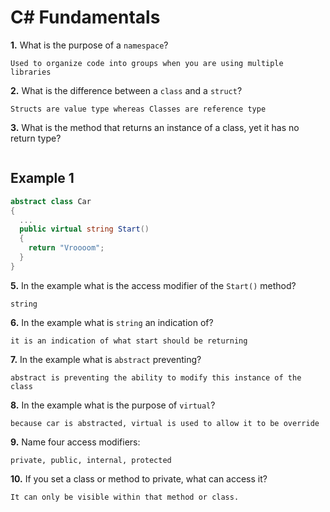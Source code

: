 # C# Fundamentals


**1.** What is the purpose of a `namespace`?
<!-- enter you answer in the space below -->
```
Used to organize code into groups when you are using multiple libraries
```
**2.** What is the difference between a `class` and a `struct`?
<!-- enter you answer in the space below -->
```
Structs are value type whereas Classes are reference type
```
**3.** What is the method that returns an instance of a class, yet it has no return type?
<!-- enter you answer in the space below -->
```

```
## Example 1
```c#
abstract class Car
{
  ...
  public virtual string Start()
  {
    return "Vroooom";
  }
}
```
**5.** In the example what is the access modifier of the `Start()` method?
<!-- enter you answer in the space below -->
```
string
```
**6.** In the example what is `string` an indication of?
<!-- enter you answer in the space below -->
```
it is an indication of what start should be returning
```
**7.** In the example what is `abstract` preventing?
<!-- enter you answer in the space below -->
```
abstract is preventing the ability to modify this instance of the class
```
**8.** In the example what is the purpose of `virtual`?
<!-- enter you answer in the space below -->
```
because car is abstracted, virtual is used to allow it to be override
```
**9.** Name four access modifiers:
<!-- enter you answer in the space below -->
```
private, public, internal, protected
```
**10.** If you set a class or method to private, what can access it?
<!-- enter you answer in the space below -->
```
It can only be visible within that method or class.
```